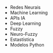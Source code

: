 - Redes Neurais
- Machine Learning
- APIs IA
- Deep Learning
- Fuzzy
- Neuro-Fuzzy
- Estastística
- Modelos Python
